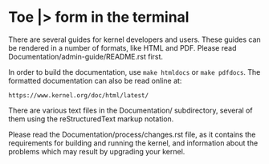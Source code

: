 Toe |> form in the terminal
===========================

There are several guides for kernel developers and users. These guides can
be rendered in a number of formats, like HTML and PDF. Please read
Documentation/admin-guide/README.rst first.

In order to build the documentation, use ``make htmldocs`` or
``make pdfdocs``.  The formatted documentation can also be read online at:

    https://www.kernel.org/doc/html/latest/

There are various text files in the Documentation/ subdirectory,
several of them using the reStructuredText markup notation.

Please read the Documentation/process/changes.rst file, as it contains the
requirements for building and running the kernel, and information about
the problems which may result by upgrading your kernel.
